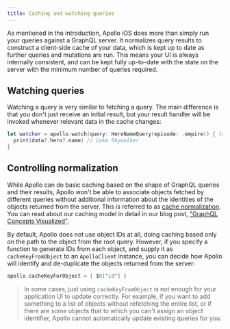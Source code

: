 ```yaml
---
title: Caching and watching queries
---
```


As mentioned in the introduction, Apollo iOS does more than simply run your queries against a GraphQL server. It normalizes query results to construct a client-side cache of your data, which is kept up to date as further queries and mutations are run. This means your UI is always internally consistent, and can be kept fully up-to-date with the state on the server with the minimum number of queries required.

<h2 id="watching-queries">Watching queries</h2>

Watching a query is very similar to fetching a query. The main difference is that you don't just receive an initial result, but your result handler will be invoked whenever relevant data in the cache changes:

```swift
let watcher = apollo.watch(query: HeroNameQuery(episode: .empire)) { (result, error) in
  print(data?.hero?.name) // Luke Skywalker
}
```

<h2 id="normalization">Controlling normalization</h2>

While Apollo can do basic caching based on the shape of GraphQL queries and their results, Apollo won't be able to associate objects fetched by different queries without additional information about the identities of the objects returned from the server. This is referred to as [cache normalization](http://dev.apollodata.com/core/how-it-works.html#normalize). You can read about our caching model in detail in our blog post, ["GraphQL Concepts Visualized"](https://medium.com/apollo-stack/the-concepts-of-graphql-bc68bd819be3).

By default, Apollo does not use object IDs at all, doing caching based only on the path to the object from the root query. However, if you specify a function to generate IDs from each object, and supply it as `cacheKeyFromObject` to an `ApolloClient` instance, you can decide how Apollo will identify and de-duplicate the objects returned from the server:

```swift
apollo.cacheKeyForObject = { $0["id"] }
```

> In some cases, just using `cacheKeyFromObject` is not enough for your application UI to update correctly. For example, if you want to add something to a list of objects without refetching the entire list, or if there are some objects that to which you can't assign an object identifier, Apollo cannot automatically update existing queries for you.
